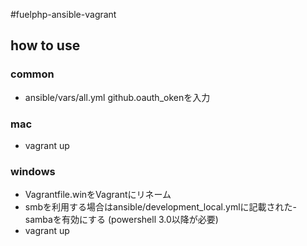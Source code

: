 #fuelphp-ansible-vagrant

## how to use

### common
* ansible/vars/all.yml
github.oauth_okenを入力

### mac
* vagrant up

### windows
* Vagrantfile.winをVagrantにリネーム
* smbを利用する場合はansible/development_local.ymlに記載された- sambaを有効にする (powershell 3.0以降が必要)
* vagrant up


